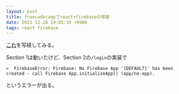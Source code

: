 ```yaml
---
layout: post
title: freecodecampでreact+firebaseの写経
date: 2021-12-28 19:01:39 +0900
tags: react firebase
---
```


[これ](https://www.freecodecamp.org/news/how-to-build-a-todo-application-using-reactjs-and-firebase/)を写経してみる。

Section 1は動いたけど、Section 2の`/login`の実装で
```
>  FirebaseError: Firebase: No Firebase App '[DEFAULT]' has been created - call Firebase App.initializeApp() (app/no-app).
```
というエラーが出る。
